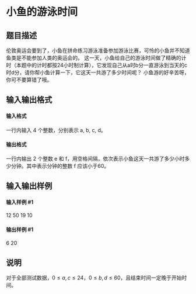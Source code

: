 
# 小鱼的游泳时间
## 题目描述
伦敦奥运会要到了，小鱼在拼命练习游泳准备参加游泳比赛，可怜的小鱼并不知道鱼类是不能参加人类的奥运会的。
这一天，小鱼给自己的游泳时间做了精确的计时（本题中的计时都按24小时制计算），它发现自己从a时b分一直游泳到当天的c时d分，请你帮小鱼计算一下，它这天一共游了多少时间呢？
小鱼游的好辛苦呀，你可不要算错了哦。

## 输入输出格式
#### 输入格式

一行内输入 4 个整数，分别表示 a, b, c, d。
#### 输出格式

一行内输出 2 个整数 e 和 f，用空格间隔，依次表示小鱼这天一共游了多少小时多少分钟。其中表示分钟的整数 f 应该小于60。
## 输入输出样例
#### 输入样例 #1
12 50 19 10
#### 输出样例 #1
6 20
## 说明
对于全部测试数据，$0\le a,c \le 24$，$0\le b,d \le 60$，且结束时间一定晚于开始时间。
